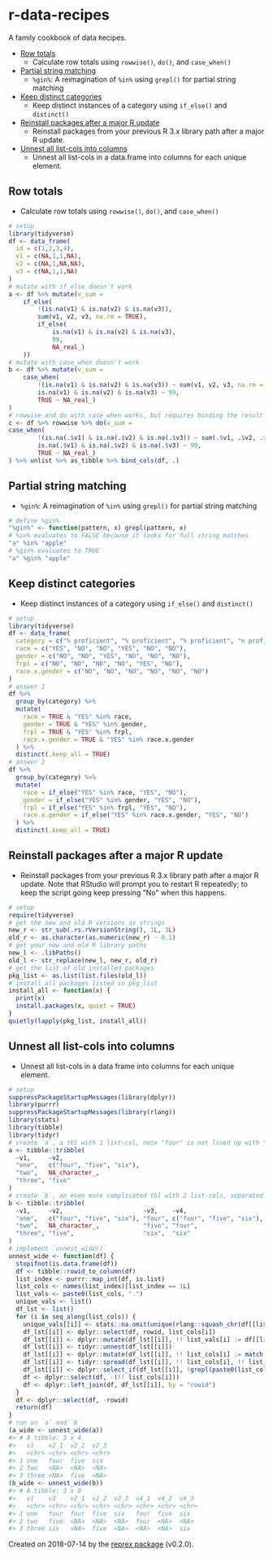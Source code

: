 # r-data-recipes

A family cookbook of data `R`ecipes.

- [Row totals](#row-totals)
    - Calculate row totals using `rowwise()`, `do()`, and `case_when()`
- [Partial string matching](#partial-string-matching)
    - `%gin%`: A reimagination of `%in%` using `grepl()` for partial string matching
- [Keep distinct categories](#keep-distinct-categories)
    - Keep distinct instances of a category using `if_else()` and `distinct()`
- [Reinstall packages after a major R update](#reinstall-packages-after-a-major-r-update)
    - Reinstall packages from your previous R 3.x library path after a major R update.
- [Unnest all list-cols into columns](#unnest-all-list-cols-into-columns)
    - Unnest all list-cols in a data.frame into columns for each unique element.

## Row totals

* Calculate row totals using `rowwise()`, `do()`, and `case_when()`
```r
# setup
library(tidyverse)
df <- data_frame(
  id = c(1,2,3,4),
  v1 = c(NA,1,1,NA),
  v2 = c(NA,1,NA,NA),
  v3 = c(NA,1,1,NA)
)
# mutate with if_else doesn't work
a <- df %>% mutate(v_sum =
    if_else(
        !(is.na(v1) & is.na(v2) & is.na(v3)),
        sum(v1, v2, v3, na.rm = TRUE), 
        if_else(
            is.na(v1) & is.na(v2) & is.na(v3),
            99,
            NA_real_)
    ))
# mutate with case_when doesn't work
b <- df %>% mutate(v_sum =
    case_when(
        !(is.na(v1) & is.na(v2) & is.na(v3)) ~ sum(v1, v2, v3, na.rm = TRUE),
        is.na(v1) & is.na(v2) & is.na(v3) ~ 99,
        TRUE ~ NA_real_)
)
# rowwise and do with case_when works, but requires binding the result back to the original data frame
c <- df %>% rowwise %>% do(v_sum =
case_when(
        !(is.na(.$v1) & is.na(.$v2) & is.na(.$v3)) ~ sum(.$v1, .$v2, .$v3, na.rm = TRUE),
        is.na(.$v1) & is.na(.$v2) & is.na(.$v3) ~ 99,
        TRUE ~ NA_real_)
) %>% unlist %>% as_tibble %>% bind_cols(df, .)
```

## Partial string matching

* `%gin%`: A reimagination of `%in%` using `grepl()` for partial string matching
```r
# define %gin%
"%gin%" <- function(pattern, x) grepl(pattern, x)
# %in% evaluates to FALSE because it looks for full string matches
"a" %in% "apple"
# %gin% evaluates to TRUE
"a" %gin% "apple"
```

## Keep distinct categories

* Keep distinct instances of a category using `if_else()` and `distinct()`
```r
# setup
library(tidyverse)
df <- data_frame(
  category = c("% proficient", "% proficient", "% proficient", "n proficient", "n proficient", "n proficient"),
  race = c("YES", "NO", "NO", "YES", "NO", "NO"),
  gender = c("NO", "NO", "YES", "NO", "NO", "NO"),
  frpl = c("NO", "NO", "NO", "NO", "YES", "NO"),
  race.x.gender = c("NO", "NO", "NO", "NO", "NO", "NO")
)
# answer 1
df %>%
  group_by(category) %>%
  mutate(
    race = TRUE & "YES" %in% race,
    gender = TRUE & "YES" %in% gender,
    frpl = TRUE & "YES" %in% frpl,
    race.x.gender = TRUE & "YES" %in% race.x.gender
  ) %>%
  distinct(.keep_all = TRUE)
# answer 2
df %>%
  group_by(category) %>%
  mutate(
    race = if_else("YES" %in% race, "YES", "NO"),
    gender = if_else("YES" %in% gender, "YES", "NO"),
    frpl = if_else("YES" %in% frpl, "YES", "NO"),
    race.x.gender = if_else("YES" %in% race.x.gender, "YES", "NO")
  ) %>%
  distinct(.keep_all = TRUE)
```

## Reinstall packages after a major R update

* Reinstall packages from your previous R 3.x library path after a major R update. Note that RStudio will prompt you to restart R repeatedly; to keep the script going keep pressing "No" when this happens.
```r
# setup
require(tidyverse)
# get the new and old R versions as strings
new_r <- str_sub(.rs.rVersionString(), 1L, 3L)
old_r <- as.character(as.numeric(new_r) - 0.1)
# get your new and old R library paths
new_l <- .libPaths()
old_l <- str_replace(new_l, new_r, old_r)
# get the list of old installed packages
pkg_list <- as.list(list.files(old_l))
# install all packages listed in pkg_list
install_all <- function(x) {
  print(x)
  install.packages(x, quiet = TRUE)
}
quietly(lapply(pkg_list, install_all))
```

## Unnest all list-cols into columns

* Unnest all list-cols in a data frame into columns for each unique element.
``` r
# setup
suppressPackageStartupMessages(library(dplyr))
library(purrr)
suppressPackageStartupMessages(library(rlang))
library(stats)
library(tibble)
library(tidyr)
# create `a`, a tbl with 1 list-col, note "four" is not lined up with "five" in row 3
a <- tibble::tribble(
  ~v1,     ~v2,
  "one",   c("four", "five", "six"),
  "two",   NA_character_,
  "three", "five"
)
# create `b`, an even more complicated tbl with 2 list-cols, separated by an atomic v3
b <- tibble::tribble(
  ~v1,     ~v2,                      ~v3,    ~v4,
  "one",   c("four", "five", "six"), "four", c("four", "five", "six"),
  "two",   NA_character_,            "five", "four",
  "three", "five",                   "six",  "six"
)
# implement `unnest_wide()`
unnest_wide <- function(df) {
  stopifnot(is.data.frame(df))
  df <- tibble::rowid_to_column(df)
  list_index <- purrr::map_int(df, is.list)
  list_cols <- names(list_index)[list_index == 1L]
  list_vals <- paste0(list_cols, ".")
  unique_vals <- list()
  df_lst <- list()
  for (i in seq_along(list_cols)) {
    unique_vals[[i]] <- stats::na.omit(unique(rlang::squash_chr(df[[list_cols[i]]])))
    df_lst[[i]] <- dplyr::select(df, rowid, list_cols[i])
    df_lst[[i]] <- dplyr::mutate(df_lst[[i]], !! list_vals[i] := df[[list_cols[i]]])
    df_lst[[i]] <- tidyr::unnest(df_lst[[i]])
    df_lst[[i]] <- dplyr::mutate(df_lst[[i]], !! list_cols[i] := match(df_lst[[i]][[list_cols[i]]], unique_vals[[i]]))
    df_lst[[i]] <- tidyr::spread(df_lst[[i]], !! list_cols[i], !! list_vals[i], convert = TRUE, sep = "_")
    df_lst[[i]] <- dplyr::select_if(df_lst[[i]], !grepl(paste0(list_cols[i], "_NA"), colnames(df_lst[[i]])))
    df <- dplyr::select(df, -(!! list_cols[i]))
    df <- dplyr::left_join(df, df_lst[[i]], by = "rowid")
  }
  df <- dplyr::select(df, -rowid)
  return(df)
}
# run on `a` and `b`
(a_wide <- unnest_wide(a))
#> # A tibble: 3 x 4
#>   v1    v2_1  v2_2  v2_3 
#>   <chr> <chr> <chr> <chr>
#> 1 one   four  five  six  
#> 2 two   <NA>  <NA>  <NA> 
#> 3 three <NA>  five  <NA>
(b_wide <- unnest_wide(b))
#> # A tibble: 3 x 8
#>   v1    v3    v2_1  v2_2  v2_3  v4_1  v4_2  v4_3 
#>   <chr> <chr> <chr> <chr> <chr> <chr> <chr> <chr>
#> 1 one   four  four  five  six   four  five  six  
#> 2 two   five  <NA>  <NA>  <NA>  four  <NA>  <NA> 
#> 3 three six   <NA>  five  <NA>  <NA>  <NA>  six
```

Created on 2018-07-14 by the [reprex
package](http://reprex.tidyverse.org) (v0.2.0).